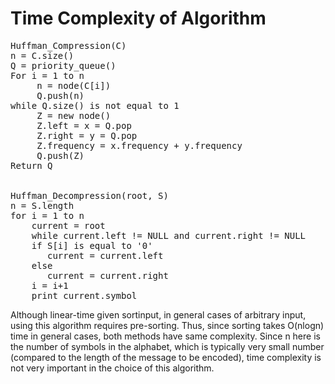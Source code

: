 # Time Complexity of Algorithm
<pre>
Huffman_Compression(C)
n = C.size()							        	                O(1)
Q = priority_queue() 							                O(n)
For i = 1 to n							                      	O(n)
     n = node(C[i]) 							                 O(n-1)
     Q.push(n)							                       O(n-1)
while Q.size() is not equal to 1 						     O(n)
     Z = new node() 							                      O(n-1)
     Z.left = x = Q.pop						                    O(n-1)
     Z.right = y = Q.pop					                   	O(n-1)
     Z.frequency = x.frequency + y.frequency				 O(n-1)
     Q.push(Z)							                            O(n-1)
Return Q


Huffman_Decompression(root, S) 
n = S.length 									                          O(1)
for i = 1 to n 								                        	O(n)
    current = root 								                     O(n-1)
    while current.left != NULL and current.right != NULL 		       	O(n-1)
    if S[i] is equal to '0' 						                                 O(n-1)
       current = current.left 					                                O(n-1)
    else 
       current = current.right					                                O(n-1)
    i = i+1 									                                              O(n-1)
    print current.symbol                                           O(n-1)
</pre>


Although linear-time given sortinput, in general cases of arbitrary input, using this algorithm requires pre-sorting. Thus, since sorting takes O(nlogn) time in general cases, both methods have same complexity. Since n here is the number of symbols in the alphabet, which is typically very small number (compared to the length of the message to be encoded), time complexity is not very important in the choice of this algorithm.
